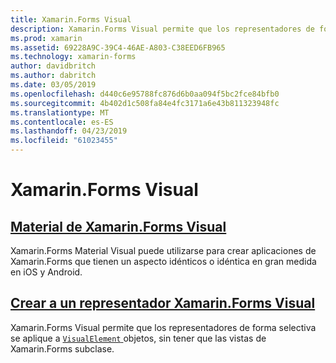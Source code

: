 ```yaml
---
title: Xamarin.Forms Visual
description: Xamarin.Forms Visual permite que los representadores de forma selectiva se aplique a objetos VisualElement, sin tener que las vistas de Xamarin.Forms subclase.
ms.prod: xamarin
ms.assetid: 69228A9C-39C4-46AE-A803-C38EED6FB965
ms.technology: xamarin-forms
author: davidbritch
ms.author: dabritch
ms.date: 03/05/2019
ms.openlocfilehash: d440c6e95788fc876d6b0aa094f5bc2fce84bfb0
ms.sourcegitcommit: 4b402d1c508fa84e4fc3171a6e43b811323948fc
ms.translationtype: MT
ms.contentlocale: es-ES
ms.lasthandoff: 04/23/2019
ms.locfileid: "61023455"
---
```

# <a name="xamarinforms-visual"></a>Xamarin.Forms Visual

## <a name="xamarinforms-material-visualmaterial-visualmd"></a>[Material de Xamarin.Forms Visual](material-visual.md)

Xamarin.Forms Material Visual puede utilizarse para crear aplicaciones de Xamarin.Forms que tienen un aspecto idénticos o idéntica en gran medida en iOS y Android.

## <a name="create-a-xamarinforms-visual-renderercreatemd"></a>[Crear a un representador Xamarin.Forms Visual](create.md)

Xamarin.Forms Visual permite que los representadores de forma selectiva se aplique a [ `VisualElement` ](xref:Xamarin.Forms.VisualElement) objetos, sin tener que las vistas de Xamarin.Forms subclase.
